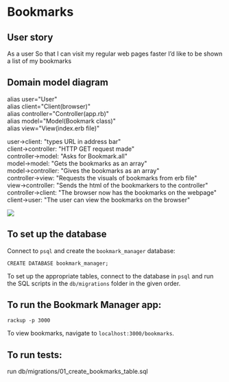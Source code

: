 # Bookmarks

## User story 

As a user 
So that I can visit my regular web pages faster
I’d like to be shown a list of my bookmarks


## Domain model diagram 

alias user="User"\
alias client="Client(browser)"\
alias controller="Controller(app.rb)"\
alias model="Model(Bookmark class)"\
alias view="View(index.erb file)"


user->client: "types URL in address bar"\
client->controller: "HTTP GET request made"\
controller->model: "Asks for Bookmark.all"\
model->model: "Gets the bookmarks as an array"\
model->controller: "Gives the bookmarks as an array"\
controller->view: "Requests the visuals of bookmarks from erb file"\
view->controller: "Sends the html of the bookmarkers to the controller"\
controller->client: "The browser now has the bookmarks on the webpage"\
client->user: "The user can view the bookmarks on the browser"

<img src="https://imgur.com/f2aYVXi.jpg"/>

## To set up the database

Connect to `psql` and create the `bookmark_manager` database:

```
CREATE DATABASE bookmark_manager;
```

To set up the appropriate tables, connect to the database in `psql` and run the SQL scripts in the `db/migrations` folder in the given order.


## To run the Bookmark Manager app:

```
rackup -p 3000
```

To view bookmarks, navigate to `localhost:3000/bookmarks`.


## To run tests:
run db/migrations/01_create_bookmarks_table.sql

